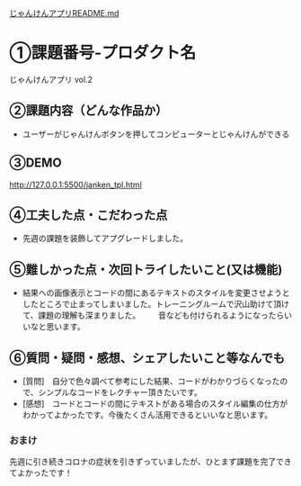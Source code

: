[じゃんけんアプリREADME.md](https://github.com/MaeraHase/janken/files/14318073/README.md)

# ①課題番号-プロダクト名

じゃんけんアプリ vol.2

## ②課題内容（どんな作品か）

- ユーザーがじゃんけんボタンを押してコンピューターとじゃんけんができる

## ③DEMO

http://127.0.0.1:5500/janken_tpl.html

## ④工夫した点・こだわった点

- 先週の課題を装飾してアプグレードしました。

## ⑤難しかった点・次回トライしたいこと(又は機能)

- 結果への画像表示とコードの間にあるテキストのスタイルを変更させようとしたところで止まってしまいました。トレーニングルームで沢山助けて頂けて、課題の理解も深まりました。
　　音なども付けられるようになったらいいなと思います。

## ⑥質問・疑問・感想、シェアしたいこと等なんでも

- [質問]　自分で色々調べて参考にした結果、コードがわかりづらくなったので、シンプルなコードをレクチャー頂きたいです。
- [感想]　コードとコードの間にテキストがある場合のスタイル編集の仕方がわかってよかったです。今後たくさん活用できるといいなと思います。


### おまけ
先週に引き続きコロナの症状を引きずっていましたが、ひとまず課題を完了できてよかったです！
